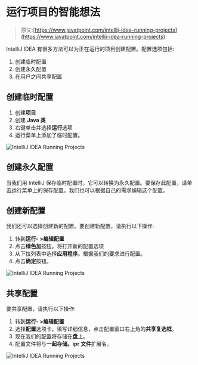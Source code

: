 # 运行项目的智能想法

> 原文:[https://www.javatpoint.com/intellij-idea-running-projects](https://www.javatpoint.com/intellij-idea-running-projects)

IntelliJ IDEA 有很多方法可以为正在运行的项目创建配置。配置选项包括:

1.  创建临时配置
2.  创建永久配置
3.  在用户之间共享配置

## 创建临时配置

1.  创建**项目**
2.  创建 **Java 类**
3.  右键单击并选择**运行**选项
4.  运行菜单上添加了临时配置。

![IntelliJ IDEA Running Projects](../Images/377ea0013ffd9dff1831ca14dec2c066.png)

## 创建永久配置

当我们用 IntelliJ 保存临时配置时，它可以转换为永久配置。要保存此配置，请单击运行菜单上的保存配置。我们也可以根据自己的需求编辑这个配置。

## 创建新配置

我们还可以选择创建新的配置。要创建新配置，请执行以下操作:

1.  转到**运行- >编辑配置**
2.  点击**绿色加**按钮。将打开新的配置选项
3.  从下拉列表中选择**应用程序**。根据我们的要求进行配置。
4.  点击**确定**按钮。

![IntelliJ IDEA Running Projects](../Images/861b30165d5b61200f89797e6b42dec9.png)

## 共享配置

要共享配置，请执行以下操作:

1.  转到**运行- >编辑配置**
2.  选择**配置**选项卡。填写详细信息，点击配置窗口右上角的**共享复选框**。
3.  现在我们的配置将存储在**盘**上。
4.  配置文件将与**一起存储。ipr 文件**扩展名。

![IntelliJ IDEA Running Projects](../Images/a45b2e35e569465275565c3af4e47e0a.png)